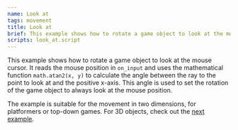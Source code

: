 ```yaml
---
name: Look at
tags: movement
title: Look at
brief: This example shows how to rotate a game object to look at the mouse cursor
scripts: look_at.script
---
```


This example shows how to rotate a game object to look at the mouse cursor. It reads the mouse position in `on_input` and uses the mathematical function `math.atan2(x, y)` to calculate the angle between the ray to the point to look at and the positive x-axis. This angle is used to set the rotation of the game object to always look at the mouse position. 

The example is suitable for the movement in two dimensions, for platformers or top-down games. For 3D objects, check out the [next example](/examples/movement/look_rotation/).
